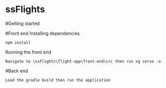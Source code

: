 # ssFlights

#Getting started

#Front end
Installing dependencies
``` 
npm install
```
Running the front end
```
Navigate to \ssFlights\flight-app\front-end\src then run ng serve -o
```

#Back end
```
Load the gradle build then run the application
```




